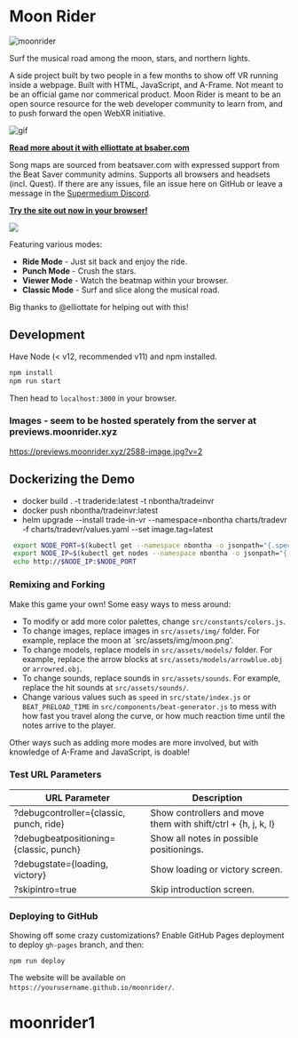 # Moon Rider

![moonrider](https://user-images.githubusercontent.com/674727/54646629-e91dc600-4a5c-11e9-8a6e-91e77f28523d.jpg)

Surf the musical road among the moon, stars, and northern lights.

A side project built by two people in a few months to show off VR running
inside a webpage. Built with HTML, JavaScript, and A-Frame. Not meant to be an
official game nor commerical product. Moon Rider is meant to be an open source
resource for the web developer community to learn from, and to push forward the
open WebXR initiative.

![gif](https://user-images.githubusercontent.com/674727/58050249-ab442900-7b03-11e9-8763-913d42a26708.gif)

**[Read more about it with elliottate at bsaber.com](https://bsaber.com/moonrider/)**

Song maps are sourced from beatsaver.com with expressed support from the Beat
Saver community admins. Supports all browsers and headsets (incl. Quest). If
there are any issues, file an issue here on GitHub or leave a message in the
[Supermedium Discord](https://supermedium.com/discord).

[**Try the site out now in your browser!**](https://supermedium.com/moonrider/)

![](https://user-images.githubusercontent.com/674727/58050969-b8621780-7b05-11e9-9494-1db7cee9f69b.jpeg)

Featuring various modes:

- **Ride Mode** - Just sit back and enjoy the ride.
- **Punch Mode** - Crush the stars.
- **Viewer Mode** - Watch the beatmap within your browser.
- **Classic Mode** - Surf and slice along the musical road.

Big thanks to @elliottate for helping out with this!

## Development

Have Node (< v12, recommended v11) and npm installed.

```bash
npm install
npm run start
```

Then head to `localhost:3000` in your browser.

### Images - seem to be hosted sperately from the server at previews.moonrider.xyz
<https://previews.moonrider.xyz/2588-image.jpg?v=2>

## Dockerizing the Demo

- docker build . -t traderide:latest -t nbontha/tradeinvr
- docker push nbontha/tradeinvr:latest
- helm upgrade --install trade-in-vr --namespace=nbontha charts/tradevr -f charts/tradevr/values.yaml --set image.tag=latest

<!-- Release "trade-in-vr" does not exist. Installing it now.
NAME: trade-in-vr
LAST DEPLOYED: Mon Aug 22 23:25:53 2022
NAMESPACE: nbontha
STATUS: deployed
REVISION: 1
NOTES:

1. Get the application URL by running these commands: -->
 ```bash
  export NODE_PORT=$(kubectl get --namespace nbontha -o jsonpath="{.spec.ports[0].nodePort}" services trade-in-vr-tradevr)
  export NODE_IP=$(kubectl get nodes --namespace nbontha -o jsonpath="{.items[0].status.addresses[0].address}")
  echo http://$NODE_IP:$NODE_PORT 
  ```

### Remixing and Forking

Make this game your own! Some easy ways to mess around:

- To modify or add more color palettes, change `src/constants/colors.js`.
- To change images, replace images in `src/assets/img/` folder. For example,
  replace the moon at `src/assets/img/moon.png'.
- To change models, replace models in `src/assets/models/` folder. For example,
  replace the arrow blocks at `src/assets/models/arrowblue.obj` or
  `arrowred.obj`.
- To change sounds, replace sounds in `src/assets/sounds`. For example, replace
  the hit sounds at `src/assets/sounds/`.
- Change various values such as `speed` in `src/state/index.js` or
  `BEAT_PRELOAD_TIME` in `src/components/beat-generator.js` to mess with how
  fast you travel along the curve, or how much reaction time until the notes
  arrive to the player.

Other ways such as adding more modes are more involved, but with knowledge of
A-Frame and JavaScript, is doable!

### Test URL Parameters

| URL Parameter                           | Description                                                   |
|-----------------------------------------|---------------------------------------------------------------|
| ?debugcontroller={classic, punch, ride} | Show controllers and move them with shift/ctrl + {h, j, k, l} |
| ?debugbeatpositioning={classic, punch}  | Show all notes in possible positionings.                      |
| ?debugstate={loading, victory}          | Show loading or victory screen.                               |
| ?skipintro=true                         | Skip introduction screen.                                     |

### Deploying to GitHub

Showing off some crazy customizations? Enable GitHub Pages deployment to deploy
`gh-pages` branch, and then:

```
npm run deploy
```

The website will be available on `https://yourusername.github.io/moonrider/`.
# moonrider1
